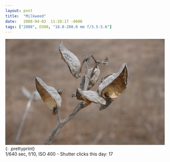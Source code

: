 ```yaml
---
layout: post
title:  "Milkweed"
date:   2008-04-02  11:28:17 -0600
tags: ["2008", D300, "18.0-200.0 mm f/3.5-5.6"]
---
```

![:title](/images/2008/2008_0402_DSC_4026.jpg)
{: .prettyprint}   
1/640 sec, f/10, ISO 400 - Shutter clicks this day: 17